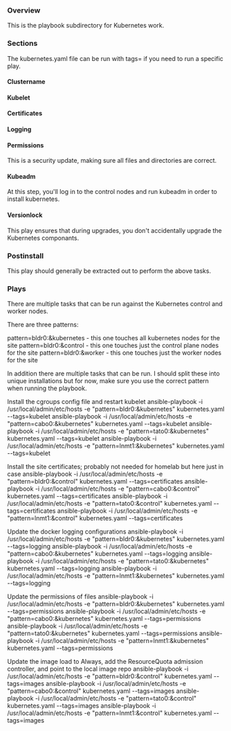 ### Overview

This is the playbook subdirectory for Kubernetes work.


### Sections

The kubernetes.yaml file can be run with tags= if you need to run a specific play.


#### Clustername



#### Kubelet




#### Certificates




#### Logging



#### Permissions

This is a security update, making sure all files and directories are correct.


#### Kubeadm

At this step, you'll log in to the control nodes and run kubeadm in order to install kubernetes.


#### Versionlock

This play ensures that during upgrades, you don't accidentally upgrade the Kubernetes componants.


### Postinstall

This play should generally be extracted out to perform the above tasks.



### Plays

There are multiple tasks that can be run against the Kubernetes control and worker nodes.

There are three patterns:

  pattern=bldr0:&kubernetes - this one touches all kubernetes nodes for the site
  pattern=bldr0:&control - this one touches just the control plane nodes for the site
  pattern=bldr0:&worker - this one touches just the worker nodes for the site

In addition there are multiple tasks that can be run. I should split these into unique installations but for now, make sure you use the correct pattern when running the playbook.


Install the cgroups config file and restart kubelet
        ansible-playbook -i /usr/local/admin/etc/hosts -e "pattern=bldr0:&kubernetes" kubernetes.yaml --tags=kubelet
        ansible-playbook -i /usr/local/admin/etc/hosts -e "pattern=cabo0:&kubernetes" kubernetes.yaml --tags=kubelet
        ansible-playbook -i /usr/local/admin/etc/hosts -e "pattern=tato0:&kubernetes" kubernetes.yaml --tags=kubelet
        ansible-playbook -i /usr/local/admin/etc/hosts -e "pattern=lnmt1:&kubernetes" kubernetes.yaml --tags=kubelet

Install the site certificates; probably not needed for homelab but here just in case
        ansible-playbook -i /usr/local/admin/etc/hosts -e "pattern=bldr0:&control" kubernetes.yaml --tags=certificates
        ansible-playbook -i /usr/local/admin/etc/hosts -e "pattern=cabo0:&control" kubernetes.yaml --tags=certificates
        ansible-playbook -i /usr/local/admin/etc/hosts -e "pattern=tato0:&control" kubernetes.yaml --tags=certificates
        ansible-playbook -i /usr/local/admin/etc/hosts -e "pattern=lnmt1:&control" kubernetes.yaml --tags=certificates

Update the docker logging configurations
        ansible-playbook -i /usr/local/admin/etc/hosts -e "pattern=bldr0:&kubernetes" kubernetes.yaml --tags=logging
        ansible-playbook -i /usr/local/admin/etc/hosts -e "pattern=cabo0:&kubernetes" kubernetes.yaml --tags=logging
        ansible-playbook -i /usr/local/admin/etc/hosts -e "pattern=tato0:&kubernetes" kubernetes.yaml --tags=logging
        ansible-playbook -i /usr/local/admin/etc/hosts -e "pattern=lnmt1:&kubernetes" kubernetes.yaml --tags=logging

Update the permissions of files
        ansible-playbook -i /usr/local/admin/etc/hosts -e "pattern=bldr0:&kubernetes" kubernetes.yaml --tags=permissions
        ansible-playbook -i /usr/local/admin/etc/hosts -e "pattern=cabo0:&kubernetes" kubernetes.yaml --tags=permissions
        ansible-playbook -i /usr/local/admin/etc/hosts -e "pattern=tato0:&kubernetes" kubernetes.yaml --tags=permissions
        ansible-playbook -i /usr/local/admin/etc/hosts -e "pattern=lnmt1:&kubernetes" kubernetes.yaml --tags=permissions


Update the image load to Always, add the ResourceQuota admission controller, and point to the local image repo
        ansible-playbook -i /usr/local/admin/etc/hosts -e "pattern=bldr0:&control" kubernetes.yaml --tags=images
        ansible-playbook -i /usr/local/admin/etc/hosts -e "pattern=cabo0:&control" kubernetes.yaml --tags=images
        ansible-playbook -i /usr/local/admin/etc/hosts -e "pattern=tato0:&control" kubernetes.yaml --tags=images
        ansible-playbook -i /usr/local/admin/etc/hosts -e "pattern=lnmt1:&control" kubernetes.yaml --tags=images

